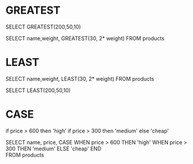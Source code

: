 # GREATEST

SELECT GREATEST(200,50,10)


SELECT name,weight, GREATEST(30, 2* weight)
FROM products

# LEAST

SELECT name,weight, LEAST(30, 2* weight)
FROM products

SELECT LEAST(200,50,10)

# CASE

if price > 600 then 'high'
if price > 300 then 'medium'
else 'cheap'


SELECT 
name, 
price,
CASE 
WHEN price > 600 THEN 'high'
WHEN price > 300 THEN 'medium'
ELSE 'cheap'
END  
FROM products